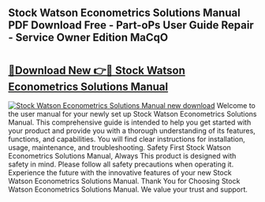 ## Stock Watson Econometrics Solutions Manual PDF Download Free - Part-oPs User Guide Repair - Service Owner Edition MaCqO

# <h2><a href="http://bc6791.oget.top/?id=Stock+Watson+Econometrics+Solutions+Manual">🔗Download New 👉🔴 Stock Watson Econometrics Solutions Manual</a></h2>

[![Stock Watson Econometrics Solutions Manual new download](https://i.imgur.com/5g1atiW.png)](http://bc6791.oget.top/?id=Stock+Watson+Econometrics+Solutions+Manual)
Welcome to the user manual for your newly set up Stock Watson Econometrics Solutions Manual. This comprehensive guide is intended to help you get started with your product and provide you with a thorough understanding of its features, functions, and capabilities. You will find clear instructions for installation, usage, maintenance, and troubleshooting. Safety First Stock Watson Econometrics Solutions Manual, Always This product is designed with safety in mind. Please follow all safety precautions when operating it. Experience the future with the innovative features of your new Stock Watson Econometrics Solutions Manual. Thank You for Choosing Stock Watson Econometrics Solutions Manual. We value your trust and support.
